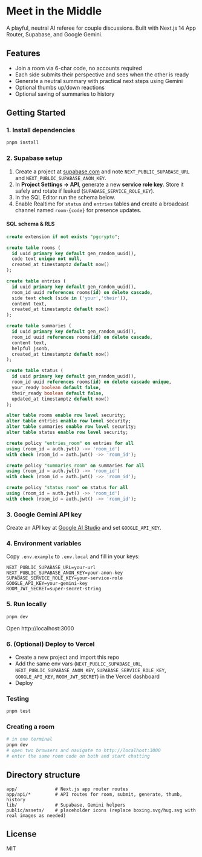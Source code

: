 # Meet in the Middle

A playful, neutral AI referee for couple discussions. Built with Next.js 14 App Router, Supabase, and Google Gemini.

## Features
- Join a room via 6-char code, no accounts required
- Each side submits their perspective and sees when the other is ready
- Generate a neutral summary with practical next steps using Gemini
- Optional thumbs up/down reactions
- Optional saving of summaries to history

## Getting Started

### 1. Install dependencies
```bash
pnpm install
```

### 2. Supabase setup
1. Create a project at [supabase.com](https://supabase.com) and note `NEXT_PUBLIC_SUPABASE_URL` and `NEXT_PUBLIC_SUPABASE_ANON_KEY`.
2. In **Project Settings → API**, generate a new **service role key**. Store it safely and rotate if leaked (`SUPABASE_SERVICE_ROLE_KEY`).
3. In the SQL Editor run the schema below.
4. Enable Realtime for `status` and `entries` tables and create a broadcast channel named `room-{code}` for presence updates.

#### SQL schema & RLS
```sql
create extension if not exists "pgcrypto";

create table rooms (
  id uuid primary key default gen_random_uuid(),
  code text unique not null,
  created_at timestamptz default now()
);

create table entries (
  id uuid primary key default gen_random_uuid(),
  room_id uuid references rooms(id) on delete cascade,
  side text check (side in ('your','their')),
  content text,
  created_at timestamptz default now()
);

create table summaries (
  id uuid primary key default gen_random_uuid(),
  room_id uuid references rooms(id) on delete cascade,
  content text,
  helpful jsonb,
  created_at timestamptz default now()
);

create table status (
  id uuid primary key default gen_random_uuid(),
  room_id uuid references rooms(id) on delete cascade unique,
  your_ready boolean default false,
  their_ready boolean default false,
  updated_at timestamptz default now()
);

alter table rooms enable row level security;
alter table entries enable row level security;
alter table summaries enable row level security;
alter table status enable row level security;

create policy "entries_room" on entries for all
using (room_id = auth.jwt() ->> 'room_id')
with check (room_id = auth.jwt() ->> 'room_id');

create policy "summaries_room" on summaries for all
using (room_id = auth.jwt() ->> 'room_id')
with check (room_id = auth.jwt() ->> 'room_id');

create policy "status_room" on status for all
using (room_id = auth.jwt() ->> 'room_id')
with check (room_id = auth.jwt() ->> 'room_id');
```

### 3. Google Gemini API key
Create an API key at [Google AI Studio](https://aistudio.google.com) and set `GOOGLE_API_KEY`.

### 4. Environment variables
Copy `.env.example` to `.env.local` and fill in your keys:
```
NEXT_PUBLIC_SUPABASE_URL=your-url
NEXT_PUBLIC_SUPABASE_ANON_KEY=your-anon-key
SUPABASE_SERVICE_ROLE_KEY=your-service-role
GOOGLE_API_KEY=your-gemini-key
ROOM_JWT_SECRET=super-secret-string
```

### 5. Run locally
```bash
pnpm dev
```
Open http://localhost:3000

### 6. (Optional) Deploy to Vercel
- Create a new project and import this repo
- Add the same env vars (`NEXT_PUBLIC_SUPABASE_URL`, `NEXT_PUBLIC_SUPABASE_ANON_KEY`, `SUPABASE_SERVICE_ROLE_KEY`, `GOOGLE_API_KEY`, `ROOM_JWT_SECRET`) in the Vercel dashboard
- Deploy

### Testing
```bash
pnpm test
```

### Creating a room
```bash
# in one terminal
pnpm dev
# open two browsers and navigate to http://localhost:3000
# enter the same room code on both and start chatting
```

## Directory structure
```
app/              # Next.js app router routes
app/api/*         # API routes for room, submit, generate, thumb, history
lib/              # Supabase, Gemini helpers
public/assets/    # placeholder icons (replace boxing.svg/hug.svg with real images as needed)
```

## License
MIT
